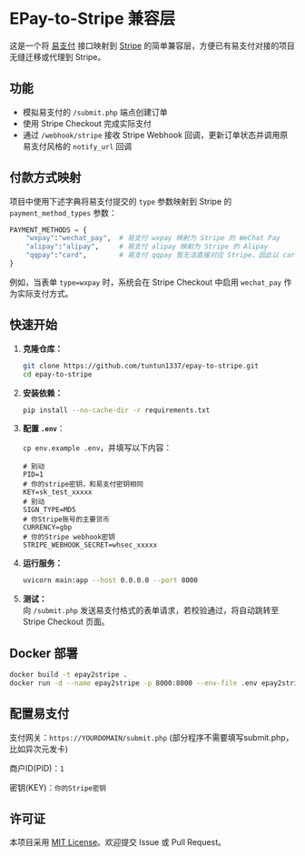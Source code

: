 # EPay-to-Stripe 兼容层

这是一个将 [易支付](https://www.epay.com/) 接口映射到 [Stripe](https://stripe.com/) 的简单兼容层，方便已有易支付对接的项目无缝迁移或代理到 Stripe。

## 功能

- 模拟易支付的 `/submit.php` 端点创建订单  
- 使用 Stripe Checkout 完成实际支付  
- 通过 `/webhook/stripe` 接收 Stripe Webhook 回调，更新订单状态并调用原易支付风格的 `notify_url` 回调

## 付款方式映射

项目中使用下述字典将易支付提交的 `type` 参数映射到 Stripe 的 `payment_method_types` 参数：

```python
PAYMENT_METHODS = {
    "wxpay":"wechat_pay",  # 易支付 wxpay 映射为 Stripe 的 WeChat Pay
    "alipay":"alipay",     # 易支付 alipay 映射为 Stripe 的 Alipay
    "qqpay":"card",        # 易支付 qqpay 暂无法直接对应 Stripe，因此以 card 做占位
}
```

例如，当表单 `type=wxpay` 时，系统会在 Stripe Checkout 中启用 `wechat_pay` 作为实际支付方式。

## 快速开始

1. **克隆仓库：**
   ```bash
   git clone https://github.com/tuntun1337/epay-to-stripe.git
   cd epay-to-stripe
   ```

2. **安装依赖：**
   ```bash
   pip install --no-cache-dir -r requirements.txt
   ```

3. **配置 `.env`**：

   `cp env.example .env`，并填写以下内容：

   ```env
   # 别动
   PID=1
   # 你的stripe密钥，和易支付密钥相同
   KEY=sk_test_xxxxx
   # 别动
   SIGN_TYPE=MD5
   # 你Stripe账号的主要货币
   CURRENCY=gbp
   # 你的Stripe webhook密钥
   STRIPE_WEBHOOK_SECRET=whsec_xxxxx
   ```

4. **运行服务：**
   ```bash
   uvicorn main:app --host 0.0.0.0 --port 8000
   ```

5. **测试：**  
   向 `/submit.php` 发送易支付格式的表单请求，若校验通过，将自动跳转至 Stripe Checkout 页面。

## Docker 部署

```bash
docker build -t epay2stripe .
docker run -d --name epay2stripe -p 8000:8000 --env-file .env epay2stripe
```

## 配置易支付

支付网关：`https://YOURDOMAIN/submit.php` (部分程序不需要填写submit.php，比如异次元发卡)

商户ID(PID)：`1`

密钥(KEY)：`你的Stripe密钥`

## 许可证

本项目采用 [MIT License](./LICENSE)。欢迎提交 Issue 或 Pull Request。  